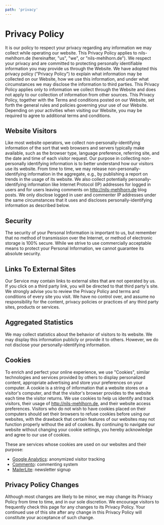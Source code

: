 ```yaml
--- 
path: 'privacy'
---
```


# Privacy Policy

It is our policy to respect your privacy regarding any information we
may collect while operating our website. This Privacy Policy applies to
nils-mehlhorn.de (hereinafter, "us", "we", or "nils-mehlhorn.de"). We
respect your privacy and are committed to protecting personally
identifiable information you may provide us through the Website. We have
adopted this privacy policy ("Privacy Policy") to explain what
information may be collected on our Website, how we use this
information, and under what circumstances we may disclose the
information to third parties. This Privacy Policy applies only to
information we collect through the Website and does not apply to our
collection of information from other sources. This Privacy Policy,
together with the Terms and conditions posted on our Website, set forth
the general rules and policies governing your use of our Website.
Depending on your activities when visiting our Website, you may be
required to agree to additional terms and conditions.

## Website Visitors 
Like most website operators, we collect non-personally-identifying
information of the sort that web browsers and servers typically make
available, such as the browser type, language preference, referring
site, and the date and time of each visitor request. Our purpose in
collecting non-personally identifying information is to better
understand how our visitors use its website. From time to time, we may
release non-personally-identifying information in the aggregate, e.g.,
by publishing a report on trends in the usage of its website. We also
collect potentially personally-identifying information like Internet
Protocol (IP) addresses for logged in users and for users leaving
comments on http://nils-mehlhorn.de blog posts. We only disclose logged
in user and commenter IP addresses under the same circumstances that it
uses and discloses personally-identifying information as described
below.

## Security 
The security of your Personal Information is important to
us, but remember that no method of transmission over the Internet, or
method of electronic storage is 100% secure. While we strive to use
commercially acceptable means to protect your Personal Information, we
cannot guarantee its absolute security.

## Links To External Sites
Our Service may contain links to external sites that are not operated by
us. If you click on a third party link, you will be directed to that
third party's site. We strongly advise you to review the Privacy Policy
and terms and conditions of every site you visit. We have no control
over, and assume no responsibility for the content, privacy policies or
practices of any third party sites, products or services.

## Aggregated Statistics 
We may collect statistics about the behavior of visitors to its website.
We may display this information publicly or provide it to others.
However, we do not disclose your personally-identifying information.

## Cookies 
To enrich and perfect your online experience, we use "Cookies", similar
technologies and services provided by others to display personalized
content, appropriate advertising and store your preferences on your
computer. A cookie is a string of information that a website stores on a
visitor's computer, and that the visitor's browser provides to the
website each time the visitor returns. We use cookies to help us
identify and track visitors, their usage of http://nils-mehlhorn.de, and
their website access preferences. Visitors who do not wish to have
cookies placed on their computers should set their browsers to refuse
cookies before using our websites, with the drawback that certain
features of our websites may not function properly without the aid of
cookies. By continuing to navigate our website without changing your
cookie settings, you hereby acknowledge and agree to our use of cookies.

These are services whose cookies are used on our websites and their
purpose:

- [Google Analytics](https://policies.google.com/technologies/partner-sites):
  anonymized visitor tracking
- [Commento](https://commento.io/privacy): commenting system
- [MailerLite](https://www.mailerlite.com/legal/privacy-policy): newsletter
  signup

## Privacy Policy Changes 
Although most changes are likely to be minor, we may change its Privacy
Policy from time to time, and in our sole discretion. We encourage
visitors to frequently check this page for any changes to its Privacy
Policy. Your continued use of this site after any change in this Privacy
Policy will constitute your acceptance of such change.
